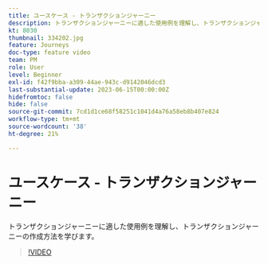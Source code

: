 ```yaml
---
title: ユースケース - トランザクションジャーニー
description: トランザクションジャーニーに適した使用例を理解し、トランザクションジャーニーの作成方法を学びます。
kt: 8030
thumbnail: 334202.jpg
feature: Journeys
doc-type: feature video
team: PM
role: User
level: Beginner
exl-id: f42f9bba-a309-44ae-943c-d9142046dcd3
last-substantial-update: 2023-06-15T00:00:00Z
hidefromtoc: false
hide: false
source-git-commit: 7cd1d1ce68f58251c1041d4a76a58eb8b407e824
workflow-type: tm+mt
source-wordcount: '38'
ht-degree: 21%

---
```


# ユースケース - トランザクションジャーニー

トランザクションジャーニーに適した使用例を理解し、トランザクションジャーニーの作成方法を学びます。

>[!VIDEO](https://video.tv.adobe.com/v/334202?quality=12&learn=on)

